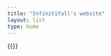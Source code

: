 ```yaml
---
title: "Infinitifall's website"
layout: list
type: home
---
```


{{<figure-100 src="/images/gallery/24_dark.jpeg" alt="" em="">}}
